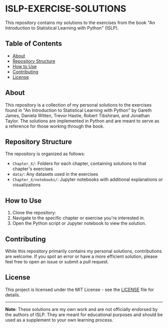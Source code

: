 # ISLP-EXERCISE-SOLUTIONS

This repository contains my solutions to the exercises from the book "An Introduction to Statistical Learning with Python" (ISLP).

## Table of Contents

- [About](#about)
- [Repository Structure](#repository-structure)
- [How to Use](#how-to-use)
- [Contributing](#contributing)
- [License](#license)

## About

This repository is a collection of my personal solutions to the exercises found in "An Introduction to Statistical Learning with Python" by Gareth James, Daniela Witten, Trevor Hastie, Robert Tibshirani, and Jonathan Taylor. The solutions are implemented in Python and are meant to serve as a reference for those working through the book.

## Repository Structure

The repository is organized as follows:

- `Chapter_X/`: Folders for each chapter, containing solutions to that chapter's exercises
- `data/`: Any datasets used in the exercises
- `Chapter_X/notebooks/`: Jupyter notebooks with additional explanations or visualizations

## How to Use

1. Clone the repository:
2. Navigate to the specific chapter or exercise you're interested in.
3. Open the Python script or Jupyter notebook to view the solution.

## Contributing

While this repository primarily contains my personal solutions, contributions are welcome. If you spot an error or have a more efficient solution, please feel free to open an issue or submit a pull request.

## License

This project is licensed under the MIT License - see the [LICENSE](LICENSE) file for details.

---

**Note**: These solutions are my own work and are not officially endorsed by the authors of ISLP. They are meant for educational purposes and should be used as a supplement to your own learning process.
